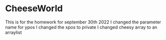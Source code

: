 # CheeseWorld
This is for the homework for september 30th 2022
I changed the parameter name for ypos
I changed the xpos to private
I changed cheesy array to an arraylist
